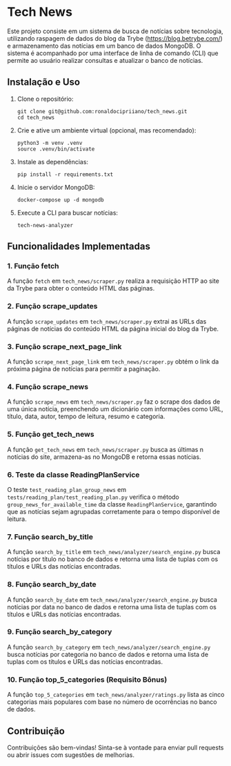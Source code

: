 # Tech News

Este projeto consiste em um sistema de busca de notícias sobre tecnologia, utilizando raspagem de dados do blog da Trybe (https://blog.betrybe.com/) e armazenamento das notícias em um banco de dados MongoDB. O sistema é acompanhado por uma interface de linha de comando (CLI) que permite ao usuário realizar consultas e atualizar o banco de notícias.

## Instalação e Uso

1. Clone o repositório:

    ```
    git clone git@github.com:ronaldocipriiano/tech_news.git
    cd tech_news
    ```

2. Crie e ative um ambiente virtual (opcional, mas recomendado):

    ```
    python3 -m venv .venv
    source .venv/bin/activate
    ```

3. Instale as dependências:

    ```
    pip install -r requirements.txt
    ```

4. Inicie o servidor MongoDB:

    ```
    docker-compose up -d mongodb
    ```

5. Execute a CLI para buscar notícias:

    ```
    tech-news-analyzer
    ```

## Funcionalidades Implementadas

### 1. Função fetch

A função `fetch` em `tech_news/scraper.py` realiza a requisição HTTP ao site da Trybe para obter o conteúdo HTML das páginas.

### 2. Função scrape_updates

A função `scrape_updates` em `tech_news/scraper.py` extrai as URLs das páginas de notícias do conteúdo HTML da página inicial do blog da Trybe.

### 3. Função scrape_next_page_link

A função `scrape_next_page_link` em `tech_news/scraper.py` obtém o link da próxima página de notícias para permitir a paginação.

### 4. Função scrape_news

A função `scrape_news` em `tech_news/scraper.py` faz o scrape dos dados de uma única notícia, preenchendo um dicionário com informações como URL, título, data, autor, tempo de leitura, resumo e categoria.

### 5. Função get_tech_news

A função `get_tech_news` em `tech_news/scraper.py` busca as últimas n notícias do site, armazena-as no MongoDB e retorna essas notícias.

### 6. Teste da classe ReadingPlanService

O teste `test_reading_plan_group_news` em `tests/reading_plan/test_reading_plan.py` verifica o método `group_news_for_available_time` da classe `ReadingPlanService`, garantindo que as notícias sejam agrupadas corretamente para o tempo disponível de leitura.

### 7. Função search_by_title

A função `search_by_title` em `tech_news/analyzer/search_engine.py` busca notícias por título no banco de dados e retorna uma lista de tuplas com os títulos e URLs das notícias encontradas.

### 8. Função search_by_date

A função `search_by_date` em `tech_news/analyzer/search_engine.py` busca notícias por data no banco de dados e retorna uma lista de tuplas com os títulos e URLs das notícias encontradas.

### 9. Função search_by_category

A função `search_by_category` em `tech_news/analyzer/search_engine.py` busca notícias por categoria no banco de dados e retorna uma lista de tuplas com os títulos e URLs das notícias encontradas.

### 10. Função top_5_categories (Requisito Bônus)

A função `top_5_categories` em `tech_news/analyzer/ratings.py` lista as cinco categorias mais populares com base no número de ocorrências no banco de dados.

## Contribuição

Contribuições são bem-vindas! Sinta-se à vontade para enviar pull requests ou abrir issues com sugestões de melhorias.

